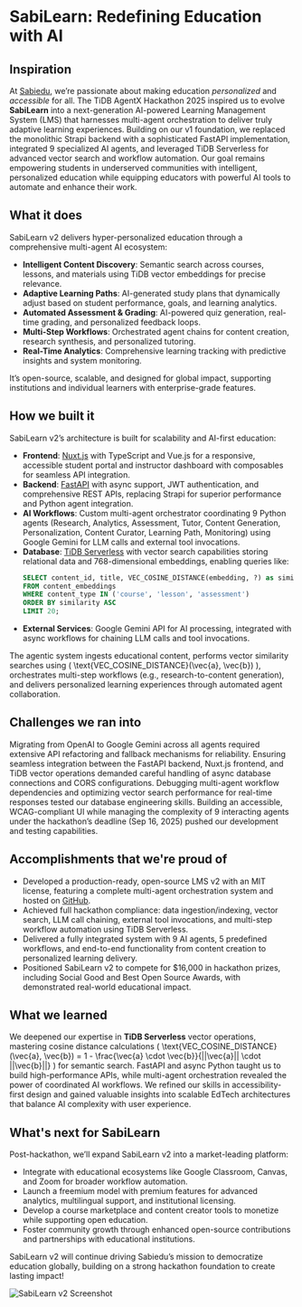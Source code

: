 # SabiLearn: Redefining Education with AI

## Inspiration
At [Sabiedu](https://sabiedu.com), we’re passionate about making education *personalized* and *accessible* for all. The TiDB AgentX Hackathon 2025 inspired us to evolve **SabiLearn** into a next-generation AI-powered Learning Management System (LMS) that harnesses multi-agent orchestration to deliver truly adaptive learning experiences. Building on our v1 foundation, we replaced the monolithic Strapi backend with a sophisticated FastAPI implementation, integrated 9 specialized AI agents, and leveraged TiDB Serverless for advanced vector search and workflow automation. Our goal remains empowering students in underserved communities with intelligent, personalized education while equipping educators with powerful AI tools to automate and enhance their work.

## What it does
SabiLearn v2 delivers hyper-personalized education through a comprehensive multi-agent AI ecosystem:
- **Intelligent Content Discovery**: Semantic search across courses, lessons, and materials using TiDB vector embeddings for precise relevance.
- **Adaptive Learning Paths**: AI-generated study plans that dynamically adjust based on student performance, goals, and learning analytics.
- **Automated Assessment & Grading**: AI-powered quiz generation, real-time grading, and personalized feedback loops.
- **Multi-Step Workflows**: Orchestrated agent chains for content creation, research synthesis, and personalized tutoring.
- **Real-Time Analytics**: Comprehensive learning tracking with predictive insights and system monitoring.

It’s open-source, scalable, and designed for global impact, supporting institutions and individual learners with enterprise-grade features.

## How we built it
SabiLearn v2’s architecture is built for scalability and AI-first education:
- **Frontend**: [Nuxt.js](https://nuxt.com) with TypeScript and Vue.js for a responsive, accessible student portal and instructor dashboard with composables for seamless API integration.
- **Backend**: [FastAPI](https://fastapi.tiangolo.com) with async support, JWT authentication, and comprehensive REST APIs, replacing Strapi for superior performance and Python agent integration.
- **AI Workflows**: Custom multi-agent orchestrator coordinating 9 Python agents (Research, Analytics, Assessment, Tutor, Content Generation, Personalization, Content Curator, Learning Path, Monitoring) using Google Gemini for LLM calls and external tool invocations.
- **Database**: [TiDB Serverless](https://www.pingcap.com/tidb-serverless) with vector search capabilities storing relational data and 768-dimensional embeddings, enabling queries like:
  ```sql
  SELECT content_id, title, VEC_COSINE_DISTANCE(embedding, ?) as similarity
  FROM content_embeddings
  WHERE content_type IN ('course', 'lesson', 'assessment')
  ORDER BY similarity ASC
  LIMIT 20;
  ```
- **External Services**: Google Gemini API for AI processing, integrated with async workflows for chaining LLM calls and tool invocations.

The agentic system ingests educational content, performs vector similarity searches using \( \text{VEC_COSINE_DISTANCE}(\vec{a}, \vec{b}) \), orchestrates multi-step workflows (e.g., research-to-content generation), and delivers personalized learning experiences through automated agent collaboration.

## Challenges we ran into
Migrating from OpenAI to Google Gemini across all agents required extensive API refactoring and fallback mechanisms for reliability. Ensuring seamless integration between the FastAPI backend, Nuxt.js frontend, and TiDB vector operations demanded careful handling of async database connections and CORS configurations. Debugging multi-agent workflow dependencies and optimizing vector search performance for real-time responses tested our database engineering skills. Building an accessible, WCAG-compliant UI while managing the complexity of 9 interacting agents under the hackathon’s deadline (Sep 16, 2025) pushed our development and testing capabilities.

## Accomplishments that we're proud of
- Developed a production-ready, open-source LMS v2 with an MIT license, featuring a complete multi-agent orchestration system and hosted on [GitHub](https://github.com/yourusername/sabilearn-v2).
- Achieved full hackathon compliance: data ingestion/indexing, vector search, LLM call chaining, external tool invocations, and multi-step workflow automation using TiDB Serverless.
- Delivered a fully integrated system with 9 AI agents, 5 predefined workflows, and end-to-end functionality from content creation to personalized learning delivery.
- Positioned SabiLearn v2 to compete for $16,000 in hackathon prizes, including Social Good and Best Open Source Awards, with demonstrated real-world educational impact.

## What we learned
We deepened our expertise in **TiDB Serverless** vector operations, mastering cosine distance calculations \( \text{VEC_COSINE_DISTANCE}(\vec{a}, \vec{b}) = 1 - \frac{\vec{a} \cdot \vec{b}}{||\vec{a}|| \cdot ||\vec{b}||} \) for semantic search. FastAPI and async Python taught us to build high-performance APIs, while multi-agent orchestration revealed the power of coordinated AI workflows. We refined our skills in accessibility-first design and gained valuable insights into scalable EdTech architectures that balance AI complexity with user experience.

## What's next for SabiLearn
Post-hackathon, we’ll expand SabiLearn v2 into a market-leading platform:
- Integrate with educational ecosystems like Google Classroom, Canvas, and Zoom for broader workflow automation.
- Launch a freemium model with premium features for advanced analytics, multilingual support, and institutional licensing.
- Develop a course marketplace and content creator tools to monetize while supporting open education.
- Foster community growth through enhanced open-source contributions and partnerships with educational institutions.

SabiLearn v2 will continue driving Sabiedu’s mission to democratize education globally, building on a strong hackathon foundation to create lasting impact!

![SabiLearn v2 Screenshot](/path/to/sabilearn-v2-screenshot.jpg)
